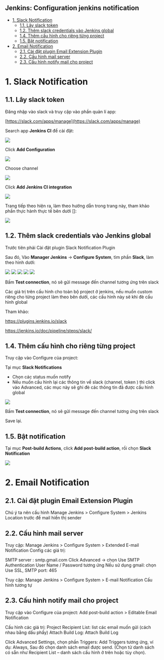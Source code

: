 Jenkins: Configuration jenkins notification
--------------------------------------------------
- [1. Slack Notification](#1-slack-notification)
  - [1.1. Lây slack token](#11-lây-slack-token)
  - [1.2. Thêm slack credentials vào Jenkins global](#12-thêm-slack-credentials-vào-jenkins-global)
  - [1.4. Thêm cấu hình cho riêng từng project](#14-thêm-cấu-hình-cho-riêng-từng-project)
  - [1.5. Bật notification](#15-bật-notification)
- [2. Email Notification](#2-email-notification)
  - [2.1. Cài đặt plugin Email Extension Plugin](#21-cài-đặt-plugin-email-extension-plugin)
  - [2.2. Cấu hình mail server](#22-cấu-hình-mail-server)
  - [2.3. Cấu hình notify mail cho project](#23-cấu-hình-notify-mail-cho-project)

# 1. Slack Notification

## 1.1. Lây slack token

Đăng nhập vào slack và truy cập vào phần quản lí app:

[https://slack.com/apps/manage](https://slack.com/apps/manage)

Search app **Jenkins CI** để cài đặt:

![](../../images/devops/jenkins/2018-07-11-jenkins-configuration-jenkin-notification-00.png)

Click **Add Configuration**

![](../../images/devops/jenkins/2018-07-11-jenkins-configuration-jenkin-notification-01.png)

Choose channel

![](../../images/devops/jenkins/2018-07-11-jenkins-configuration-jenkin-notification-02.png)

Click **Add Jenkins CI integration**

![](../../images/devops/jenkins/2018-07-11-jenkins-configuration-jenkin-notification-03.png)

Trang tiếp theo hiện ra, làm theo hướng dẫn trong trang này, tham khảo phần thực hành thực tế bên dưới []:

![](../../images/devops/jenkins/2018-07-11-jenkins-configuration-jenkin-notification-04.png)


## 1.2. Thêm slack credentials vào Jenkins global 

Trước tiên phải Cài đặt plugin Slack Notification Plugin

Sau đó, Vào **Manager Jenkins** -> **Configure System**, tìm phần **Slack**, làm theo hình dưới:

![](../../images/devops/jenkins/2018-07-11-jenkins-configuration-jenkin-notification-04.1.png)
![](../../images/devops/jenkins/2018-07-11-jenkins-configuration-jenkin-notification-04.2.png)
![](../../images/devops/jenkins/2018-07-11-jenkins-configuration-jenkin-notification-04.3.png)
![](../../images/devops/jenkins/2018-07-11-jenkins-configuration-jenkin-notification-04.4.png)
![](../../images/devops/jenkins/2018-07-11-jenkins-configuration-jenkin-notification-04.5.png)

Bấm **Test connection**, nó sẽ gửi message đến channel tương ứng trên slack

Các giá trị trên cấu hình cho toàn bộ project ở jenkins, nếu muốn custom riêng cho từng project làm theo bên dưới, các cấu hình này sẽ khi đè cấu hình global

Tham khảo:

https://plugins.jenkins.io/slack

https://jenkins.io/doc/pipeline/steps/slack/

## 1.4. Thêm cấu hình cho riêng từng project

Truy cập vào Configure của project:

Tại mục **Slack Notifications**

- Chọn các status muốn notify
- Nếu muốn cấu hình lại các thông tin về slack (channel, token ) thì click vào Advanced, các mục này sẽ ghi đè các thông tin đã được cấu hình global

![](../../images/devops/jenkins/2018-07-11-jenkins-configuration-jenkin-notification-06.png)

Bấm **Test connection**, nó sẽ gửi message đến channel tương ứng trên slack

Save lại.

## 1.5. Bật notification

Tại mục **Post-build Actions**, click **Add post-build action**, rồi chọn **Slack Notification**

![](../../images/devops/jenkins/2018-07-11-jenkins-configuration-jenkin-notification-07.png)

# 2. Email Notification

## 2.1. Cài đặt plugin Email Extension Plugin

Chú ý ta nên cấu hình Manage Jenkins > Configure System > Jenkins Location trước để mail hiển thị sender

## 2.2. Cấu hình mail server

Truy cập: Manage Jenkins > Configure System > Extended E-mail Notification
Config các giá trị:

SMTP server : smtp.gmail.com
Click Advanced -> chọn Use SMTP Authentication
User Name / Password tương ứng
Nếu sử dụng gmail: chọn Use SSL, SMTP port: 465

Truy cập: Manage Jenkins > Configure System > E-mail Notification
Cấu hình tương tự

## 2.3. Cấu hình notify mail cho project

Truy cập vào Configure của project:
Add post-build action > Editable Email Notification

Cấu hình các giá trị:
Project Recipient List: list các email muốn gửi (cách nhau bằng dấu phẩy)
Attach Build Log: Attach Build Log

Click Advanced Settings, chọn phần Triggers:
Add Triggers tương ứng, ví dụ: Always, Sau đó chọn danh sách email được send. (Chọn từ danh sách có sẵn như Recipient List – danh sách cấu hình ở trên hoặc tùy chọn).
